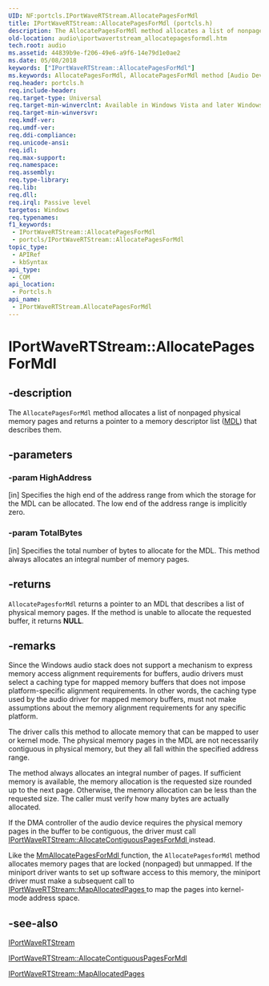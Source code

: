 ```yaml
---
UID: NF:portcls.IPortWaveRTStream.AllocatePagesForMdl
title: IPortWaveRTStream::AllocatePagesForMdl (portcls.h)
description: The AllocatePagesForMdl method allocates a list of nonpaged physical memory pages and returns a pointer to a memory descriptor list (MDL) that describes them.
old-location: audio\iportwavertstream_allocatepagesformdl.htm
tech.root: audio
ms.assetid: 44839b9e-f206-49e6-a9f6-14e79d1e0ae2
ms.date: 05/08/2018
keywords: ["IPortWaveRTStream::AllocatePagesForMdl"]
ms.keywords: AllocatePagesForMdl, AllocatePagesForMdl method [Audio Devices], AllocatePagesForMdl method [Audio Devices],IPortWaveRTStream interface, IPortWaveRTStream interface [Audio Devices],AllocatePagesForMdl method, IPortWaveRTStream.AllocatePagesForMdl, IPortWaveRTStream::AllocatePagesForMdl, audio.iportwavertstream_allocatepagesformdl, audmp-routines_2722e5c2-7fd2-4b72-acbf-474313bca229.xml, portcls/IPortWaveRTStream::AllocatePagesForMdl
req.header: portcls.h
req.include-header: 
req.target-type: Universal
req.target-min-winverclnt: Available in Windows Vista and later Windows operating systems.
req.target-min-winversvr: 
req.kmdf-ver: 
req.umdf-ver: 
req.ddi-compliance: 
req.unicode-ansi: 
req.idl: 
req.max-support: 
req.namespace: 
req.assembly: 
req.type-library: 
req.lib: 
req.dll: 
req.irql: Passive level
targetos: Windows
req.typenames: 
f1_keywords:
 - IPortWaveRTStream::AllocatePagesForMdl
 - portcls/IPortWaveRTStream::AllocatePagesForMdl
topic_type:
 - APIRef
 - kbSyntax
api_type:
 - COM
api_location:
 - Portcls.h
api_name:
 - IPortWaveRTStream.AllocatePagesForMdl
---
```


# IPortWaveRTStream::AllocatePagesForMdl


## -description

The <code>AllocatePagesForMdl</code> method allocates a list of nonpaged physical memory pages and returns a pointer to a memory descriptor list (<a href="https://docs.microsoft.com/windows-hardware/drivers/ddi/wdm/ns-wdm-_mdl">MDL</a>) that describes them.

## -parameters

### -param HighAddress 

[in]
Specifies the high end of the address range from which the storage for the MDL can be allocated. The low end of the address range is implicitly zero.

### -param TotalBytes 

[in]
Specifies the total number of bytes to allocate for the MDL. This method always allocates an integral number of memory pages.

## -returns

<code>AllocatePagesforMdl</code> returns a pointer to an MDL that describes a list of physical memory pages. If the method is unable to allocate the requested buffer, it returns <b>NULL</b>.

## -remarks

Since the Windows audio stack does not support a mechanism to express memory access alignment requirements for buffers, audio drivers must select a caching type for mapped memory buffers that does not impose platform-specific alignment requirements. In other words, the caching type used by the audio driver for mapped memory buffers, must not make assumptions about the memory alignment requirements for any specific platform.

The driver calls this method to allocate memory that can be mapped to user or kernel mode. The physical memory pages in the MDL are not necessarily contiguous in physical memory, but they all fall within the specified address range.

The method always allocates an integral number of pages. If sufficient memory is available, the memory allocation is the requested size rounded up to the next page. Otherwise, the memory allocation can be less than the requested size. The caller must verify how many bytes are actually allocated.

If the DMA controller of the audio device requires the physical memory pages in the buffer to be contiguous, the driver must call <a href="https://docs.microsoft.com/windows-hardware/drivers/ddi/portcls/nf-portcls-iportwavertstream-allocatecontiguouspagesformdl">IPortWaveRTStream::AllocateContiguousPagesForMdl </a> instead.

Like the <a href="https://docs.microsoft.com/windows-hardware/drivers/ddi/wdm/nf-wdm-mmallocatepagesformdl">MmAllocatePagesForMdl </a> function, the <code>AllocatePagesforMdl</code> method allocates memory pages that are locked (nonpaged) but unmapped. If the miniport driver wants to set up software access to this memory, the miniport driver must make a subsequent call to <a href="https://docs.microsoft.com/windows-hardware/drivers/ddi/portcls/nf-portcls-iportwavertstream-mapallocatedpages">IPortWaveRTStream::MapAllocatedPages </a> to map the pages into kernel-mode address space.

## -see-also

<a href="https://docs.microsoft.com/windows-hardware/drivers/ddi/portcls/nn-portcls-iportwavertstream">IPortWaveRTStream</a>



<a href="https://docs.microsoft.com/windows-hardware/drivers/ddi/portcls/nf-portcls-iportwavertstream-allocatecontiguouspagesformdl">IPortWaveRTStream::AllocateContiguousPagesForMdl</a>



<a href="https://docs.microsoft.com/windows-hardware/drivers/ddi/portcls/nf-portcls-iportwavertstream-mapallocatedpages">IPortWaveRTStream::MapAllocatedPages</a>

